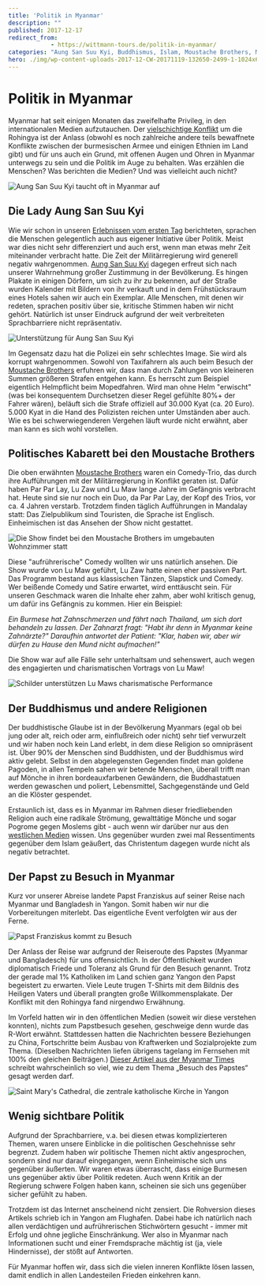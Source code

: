 ```yaml
---
title: 'Politik in Myanmar'
description: ""
published: 2017-12-17
redirect_from: 
            - https://wittmann-tours.de/politik-in-myanmar/
categories: "Aung San Suu Kyi, Buddhismus, Islam, Moustache Brothers, Myanmar, Myanmar, Papst, Politik"
hero: ./img/wp-content-uploads-2017-12-CW-20171119-132650-2499-1-1024x683.jpg
---
```

# Politik in Myanmar

Myanmar hat seit einigen Monaten das zweifelhafte Privileg, in den internationalen Medien aufzutauchen. Der [vielschichtige Konflikt](https://www.youtube.com/watch?v=0uB8pBJ2S7I) um die Rohingya ist der Anlass (obwohl es noch zahlreiche andere teils bewaffnete Konflikte zwischen der burmesischen Armee und einigen Ethnien im Land gibt) und für uns auch ein Grund, mit offenen Augen und Ohren in Myanmar unterwegs zu sein und die Politik im Auge zu behalten. Was erzählen die Menschen? Was berichten die Medien? Und was vielleicht auch nicht?

![Aung San Suu Kyi taucht oft in Myanmar auf](./img/wp-content-uploads-2017-12-CW-20171119-132650-2499-1-1024x683.jpg)

<!--more-->

## Die Lady Aung San Suu Kyi

Wie wir schon in unseren [Erlebnissen vom ersten Tag](http://wittmann-tours.de/erste-eindruecke-aus-myanmar/) berichteten, sprachen die Menschen gelegentlich auch aus eigener Initiative über Politik. Meist war dies nicht sehr differenziert und auch erst, wenn man etwas mehr Zeit miteinander verbracht hatte. Die Zeit der Militärregierung wird generell negativ wahrgenommen. [Aung San Suu Kyi](https://de.wikipedia.org/wiki/Aung_San_Suu_Kyi) dagegen erfreut sich nach unserer Wahrnehmung großer Zustimmung in der Bevölkerung. Es hingen Plakate in einigen Dörfern, um sich zu ihr zu bekennen, auf der Straße wurden Kalender mit Bildern von ihr verkauft und in dem Frühstücksraum eines Hotels sahen wir auch ein Exemplar. Alle Menschen, mit denen wir redeten, sprachen positiv über sie, kritische Stimmen haben wir nicht gehört. Natürlich ist unser Eindruck aufgrund der weit verbreiteten Sprachbarriere nicht repräsentativ.

![Unterstützung für Aung San Suu Kyi](./img/wp-content-uploads-2017-12-CW-20171102-132047-0990-1-1024x683.jpg)

Im Gegensatz dazu hat die Polizei ein sehr schlechtes Image. Sie wird als korrupt wahrgenommen. Sowohl von Taxifahrern als auch beim Besuch der [Moustache Brothers](https://de.wikipedia.org/wiki/Moustache_Brothers) erfuhren wir, dass man durch Zahlungen von kleineren Summen größeren Strafen entgehen kann. Es herrscht zum Beispiel eigentlich Helmpflicht beim Mopedfahren. Wird man ohne Helm "erwischt" (was bei konsequentem Durchsetzen dieser Regel gefühlte 80%+ der Fahrer wären), beläuft sich die Strafe offiziell auf 30.000 Kyat (ca. 20 Euro). 5.000 Kyat in die Hand des Polizisten reichen unter Umständen aber auch. Wie es bei schwerwiegenderen Vergehen läuft wurde nicht erwähnt, aber man kann es sich wohl vorstellen.

## Politisches Kabarett bei den Moustache Brothers

Die oben erwähnten [Moustache Brothers](https://de.wikipedia.org/wiki/Moustache_Brothers) waren ein Comedy-Trio, das durch ihre Aufführungen mit der Militärregierung in Konflikt geraten ist. Dafür haben Par Par Lay, Lu Zaw und Lu Maw lange Jahre im Gefängnis verbracht hat. Heute sind sie nur noch ein Duo, da Par Par Lay, der Kopf des Trios, vor ca. 4 Jahren verstarb. Trotzdem finden täglich Aufführungen in Mandalay statt: Das Zielpublikum sind Touristen, die Sprache ist Englisch. Einheimischen ist das Ansehen der Show nicht gestattet.

![Die Show findet bei den Moustache Brothers im umgebauten Wohnzimmer statt](./img/wp-content-uploads-2017-12-CW-20171102-202522-1057-1-1024x683.jpg)

Diese "aufrührerische" Comedy wollten wir uns natürlich ansehen. Die Show wurde von Lu Maw geführt, Lu Zaw hatte einen eher passiven Part. Das Programm bestand aus klassischen Tänzen, Slapstick und Comedy. Wer beißende Comedy und Satire erwartet, wird enttäuscht sein. Für unseren Geschmack waren die Inhalte eher zahm, aber wohl kritisch genug, um dafür ins Gefängnis zu kommen. Hier ein Beispiel:

_Ein Burmese hat Zahnschmerzen und fährt nach Thailand, um sich dort behandeln zu lassen. Der Zahnarzt fragt: "Habt ihr denn in Myanmar keine Zahnärzte?" Daraufhin antwortet der Patient: "Klar, haben wir, aber wir dürfen zu Hause den Mund nicht aufmachen!"_

Die Show war auf alle Fälle sehr unterhaltsam und sehenswert, auch wegen des engagierten und charismatischen Vortrags von Lu Maw!

![Schilder unterstützen Lu Maws charismatische Performance](./img/wp-content-uploads-2017-12-CW-20171102-212444-1074-1-683x1024.jpg)

## Der Buddhismus und andere Religionen

Der buddhistische Glaube ist in der Bevölkerung Myanmars (egal ob bei jung oder alt, reich oder arm, einflußreich oder nicht) sehr tief verwurzelt und wir haben noch kein Land erlebt, in dem diese Religion so omnipräsent ist. Über 90% der Menschen sind Buddhisten, und der Buddhismus wird aktiv gelebt. Selbst in den abgelegensten Gegenden findet man goldene Pagoden, in allen Tempeln sahen wir betende Menschen, überall trifft man auf Mönche in ihren bordeauxfarbenen Gewändern, die Buddhastatuen werden gewaschen und poliert, Lebensmittel, Sachgegenstände und Geld an die Klöster gespendet.

Erstaunlich ist, dass es in Myanmar im Rahmen dieser friedliebenden Religion auch eine radikale Strömung, gewalttätige Mönche und sogar Pogrome gegen Moslems gibt - auch wenn wir darüber nur aus den [westlichen Medien](http://www.ardmediathek.de/tv/Weltspiegel/Myanmar-Buddhisten-hetzen-gegen-Muslime/Das-Erste/Video-Podcast?bcastId=329478&documentId=47471682) wissen. Uns gegenüber wurden zwei mal Ressentiments gegenüber dem Islam geäußert, das Christentum dagegen wurde nicht als negativ betrachtet.

## Der Papst zu Besuch in Myanmar

Kurz vor unserer Abreise landete Papst Franziskus auf seiner Reise nach Myanmar und Bangladesh in Yangon. Somit haben wir nur die Vorbereitungen miterlebt. Das eigentliche Event verfolgten wir aus der Ferne.

![Papst Franziskus kommt zu Besuch](./img/wp-content-uploads-2017-12-CW-20171119-115523-2484-1-1024x683.jpg)

Der Anlass der Reise war aufgrund der Reiseroute des Papstes (Myanmar und Bangladesch) für uns offensichtlich. In der Öffentlichkeit wurden diplomatisch Friede und Toleranz als Grund für den Besuch genannt. Trotz der gerade mal 1% Katholiken im Land schien ganz Yangon den Papst begeistert zu erwarten. Viele Leute trugen T-Shirts mit dem Bildnis des Heiligen Vaters und überall prangten große Willkommensplakate. Der Konflikt mit den Rohingya fand nirgendwo Erwähnung.

Im Vorfeld hatten wir in den öffentlichen Medien (soweit wir diese verstehen konnten), nichts zum Papstbesuch gesehen, geschweige denn wurde das R-Wort erwähnt. Stattdessen hatten die Nachrichten bessere Beziehungen zu China, Fortschritte beim Ausbau von Kraftwerken und Sozialprojekte zum Thema. (Dieselben Nachrichten liefen übrigens tagelang im Fernsehen mit 100% den gleichen Beiträgen.) [Dieser Artikel aus der Myanmar Times](https://www.mmtimes.com/news/pope-francis-prayer-peace-myanmar.html) schreibt wahrscheinlich so viel, wie zu dem Thema „Besuch des Papstes“ gesagt werden darf.

![Saint Mary's Cathedral, die zentrale katholische Kirche in Yangon](http://wittmann-tours.de/wp-content/uploads/2017/12/CW-20171119-074957-0641-1-1024x683.jpg)

## Wenig sichtbare Politik

Aufgrund der Sprachbarriere, v.a. bei diesen etwas komplizierteren Themen, waren unsere Einblicke in die politischen Geschehnisse sehr begrenzt. Zudem haben wir politische Themen nicht aktiv angesprochen, sondern sind nur darauf eingegangen, wenn Einheimische sich uns gegenüber äußerten. Wir waren etwas überrascht, dass einige Burmesen uns gegenüber aktiv über Politik redeten. Auch wenn Kritik an der Regierung schwere Folgen haben kann, scheinen sie sich uns gegenüber sicher gefühlt zu haben.

Trotzdem ist das Internet anscheinend nicht zensiert. Die Rohversion dieses Artikels schrieb ich in Yangon am Flughafen. Dabei habe ich natürlich nach allen verdächtigen und aufrührerischen Stichwörtern gesucht - immer mit Erfolg und ohne jegliche Einschränkung. Wer also in Myanmar nach Informationen sucht und einer Fremdsprache mächtig ist (ja, viele Hindernisse), der stößt auf Antworten.

Für Myanmar hoffen wir, dass sich die vielen inneren Konflikte lösen lassen, damit endlich in allen Landesteilen Frieden einkehren kann.
